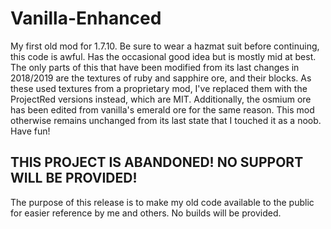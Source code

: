 # Vanilla-Enhanced
 My first old mod for 1.7.10. Be sure to wear a hazmat suit before continuing, this code is awful. Has the occasional good idea but is mostly mid at best.
 The only parts of this that have been modified from its last changes in 2018/2019 are the textures of ruby and sapphire ore, and their blocks. As these used textures from a proprietary mod, I've replaced them with the ProjectRed versions instead, which are MIT. Additionally, the osmium ore has been edited from vanilla's emerald ore for the same reason. This mod otherwise remains unchanged from its last state that I touched it as a noob. Have fun!


## THIS PROJECT IS ABANDONED! NO SUPPORT WILL BE PROVIDED!
 The purpose of this release is to make my old code available to the public for easier reference by me and others. No builds will be provided.

